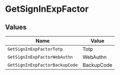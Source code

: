 # GetSignInExpFactor


## Values

| Name                           | Value                          |
| ------------------------------ | ------------------------------ |
| `GetSignInExpFactorTotp`       | Totp                           |
| `GetSignInExpFactorWebAuthn`   | WebAuthn                       |
| `GetSignInExpFactorBackupCode` | BackupCode                     |